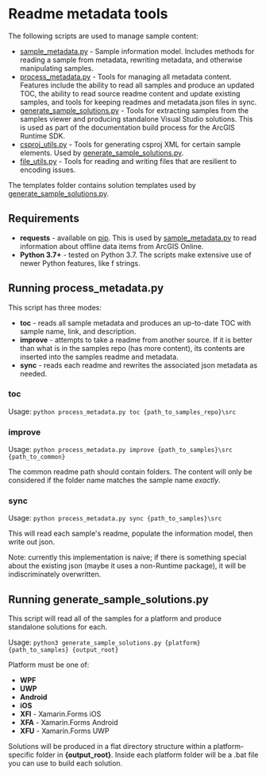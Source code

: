 # Readme metadata tools

The following scripts are used to manage sample content:

* [sample_metadata.py](./sample_metadata.py) - Sample information model. Includes methods for reading a sample from metadata, rewriting metadata, and otherwise manipulating samples.
* [process_metadata.py](./process_metadata.py) - Tools for managing all metadata content. Features include the ability to read all samples and produce an updated TOC, the ability to read source readme content and update existing samples, and tools for keeping readmes and metadata.json files in sync.
* [generate_sample_solutions.py](./generate_sample_solutions.py) - Tools for extracting samples from the samples viewer and producing standalone Visual Studio solutions. This is used as part of the documentation build process for the ArcGIS Runtime SDK.
* [csproj_utils.py](./csproj_utils.py) - Tools for generating csproj XML for certain sample elements. Used by [generate_sample_solutions.py](./generate_sample_solutions.py).
* [file_utils.py](./file_utils.py) - Tools for reading and writing files that are resilient to encoding issues.

The templates folder contains solution templates used by [generate_sample_solutions.py](./generate_sample_solutions.py).

## Requirements

* **requests** - available on [pip](https://pypi.org/project/requests/). This is used by [sample_metadata.py](./sample_metadata.py) to read information about offline data items from ArcGIS Online.
* **Python 3.7+** - tested on Python 3.7. The scripts make extensive use of newer Python features, like f strings.

## Running process_metadata.py

This script has three modes:

* **toc** - reads all sample metadata and produces an up-to-date TOC with sample name, link, and description.
* **improve** - attempts to take a readme from another source. If it is better than what is in the samples repo (has more content), its contents are inserted into the samples readme and metadata.
* **sync** - reads each readme and rewrites the associated json metadata as needed.

### toc

Usage: `python process_metadata.py toc {path_to_samples_repo}\src`

### improve

Usage: `python process_metadata.py improve {path_to_samples}\src {path_to_common}`

The common readme path should contain folders. The content will only be considered if the folder name matches the sample name _exactly_.

### sync

Usage: `python process_metadata.py sync {path_to_samples}\src`

This will read each sample's readme, populate the information model, then write out json.

Note: currently this implementation is naive; if there is something special about the existing json (maybe it uses a non-Runtime package), it will be indiscriminately overwritten.

## Running generate_sample_solutions.py

This script will read all of the samples for a platform and produce standalone solutions for each.

Usage: `python3 generate_sample_solutions.py {platform} {path_to_samples} {output_root}`

Platform must be one of:

* **WPF**
* **UWP**
* **Android**
* **iOS**
* **XFI** - Xamarin.Forms iOS
* **XFA** - Xamarin.Forms Android
* **XFU** - Xamarin.Forms UWP

Solutions will be produced in a flat directory structure within a platform-specific folder in **{output_root}**. Inside each platform folder will be a .bat file you can use to build each solution.
